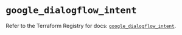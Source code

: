# `google_dialogflow_intent`

Refer to the Terraform Registry for docs: [`google_dialogflow_intent`](https://registry.terraform.io/providers/hashicorp/google/6.48.0/docs/resources/dialogflow_intent).
